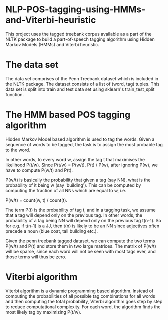 # NLP-POS-tagging-using-HMMs-and-Viterbi-heuristic
This project uses the tagged treebank corpus available as a part of the NLTK package to build a part-of-speech tagging algorithm using Hidden Markov Models (HMMs) and Viterbi heuristic.

# The data set
The data set comprises of the Penn Treebank dataset which is included in the NLTK package. The dataset consists of a list of (word, tag) tuples. This data set is split into train and test data set using sklearn's train_test_split function.

# The HMM based POS tagging algorithm
Hidden Markov Model based algorithm is used to tag the words. Given a sequence of words to be tagged, the task is to assign the most probable tag to the word.

In other words, to every word w, assign the tag t that maximises the likelihood P(t/w). Since P(t/w) = P(w/t). P(t) / P(w), after ignoring P(w), we have to compute P(w/t) and P(t).

P(w/t) is basically the probability that given a tag (say NN), what is the probability of it being w (say 'building'). This can be computed by computing the fraction of all NNs which are equal to w, i.e.

P(w/t) = count(w, t) / count(t).

The term P(t) is the probability of tag t, and in a tagging task, we assume that a tag will depend only on the previous tag. In other words, the probability of a tag being NN will depend only on the previous tag t(n-1). So for e.g. if t(n-1) is a JJ, then t(n) is likely to be an NN since adjectives often precede a noun (blue coat, tall building etc.).

Given the penn treebank tagged dataset, we can compute the two terms P(w/t) and P(t) and store them in two large matrices. The matrix of P(w/t) will be sparse, since each word will not be seen with most tags ever, and those terms will thus be zero.

# Viterbi algorithm
Viterbi algorithm is a dynamic programming based algorithm. Instead of computing the probabilities of all possible tag combinations for all words and then computing the total probability, Viterbi algorithm goes step by step to reduce computational complexity. 
For each word, the algorithm finds the most likely tag by maximizing P(t/w).

